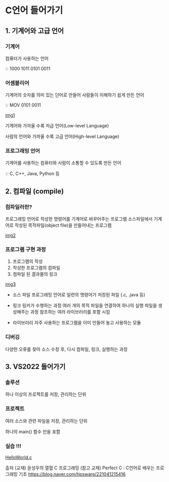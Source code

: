 # C언어 들어가기

## 1. 기계어와 고급 언어

### 기계어

컴퓨터가 사용하는 언어

<aside>
💡 1000 1011 0101 0011

</aside>

### 어셈블리어

기계어의 숫자를 의미 있는 단어로 만들어 사람들이 이해하기 쉽게 만든 언어

<aside>
💡 MOV 0101 0011

</aside>

[img1](../1주차/img/사진1.png)

기계어와 가까울 수록 저급 언어(Low-level Language)

사람의 언어와 가까울 수록 고급 언어(High-level Language)

### 프로그래밍 언어

기계어를 사용하는 컴퓨터와 사람이 소통할 수 있도록 만든 언어

<aside>
💡 C, C++, Java, Python 등

</aside>

## 2. 컴파일 (compile)

### 컴파일러란?

프로그래밍 언어로 작성한 명령어를 기계어로 바꾸어주는 프로그램
소스파일에서 기계어로 작성된 목적파일(object file)을 만들어내는 프로그램

[img2](../1주차/img/사진2.png)


### 프로그램 구현 과정

1. 프로그램의 작성
2. 작성한 프로그램의 컴파일
3. 컴파일 된 결과물의 링크

[img3](../1주차/img/사진3.png)


- 소스 파일
    프로그래밍 언어로 일련의 명령어가 저장된 파일 (.c, .java 등)

- 링크
    링커가 수행하는 과정
    여러 개의 목적 파일을 연결하여 하나의 실행 파일을 생성해주는 과정
    참조하는 여러 라이브러리를 포함 시킴

- 라이브러리
    자주 사용하는 프로그램을 이미 만들어 놓고 사용하는 모듈

### 디버깅

다양한 오류를 찾아 소스 수정 후, 다시 컴파일, 링크, 실행하는 과정

## 3. VS2022 들어가기

### 솔루션

하나 이상의 프로젝트를 저장, 관리하는 단위

### 프로젝트

여러 소스와 관련 파일을 저장, 관리하는 단위

하나의 main() 함수 만을 포함

### 실습 !!!
[HelloWorld.c](HelloWorld.c)


출처
(교재) 윤성우의 열혈 C 프로그래밍
(참고 교재) Perfect C : C언어로 배우는 프로그래밍 기초
https://blog.naver.com/tipsware/221041215416